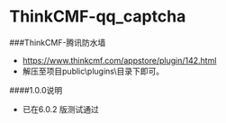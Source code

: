 # ThinkCMF-qq_captcha
###ThinkCMF-腾讯防水墙
 - https://www.thinkcmf.com/appstore/plugin/142.html
 - 解压至项目public\plugins\目录下即可。

####1.0.0说明 
 - 已在6.0.2 版测试通过